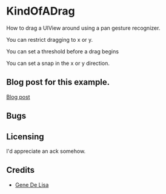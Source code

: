# KindOfADrag

How to drag a UIView around using a pan gesture recognizer.

You can restrict dragging to x or y.

You can set a threshold before a drag begins

You can set a snap in the x or y direction.


## Blog post for this example.

[Blog post](http://www.rockhoppertech.com/blog/)



## Bugs



## Licensing

I'd appreciate an ack somehow.

## Credits

*	[Gene De Lisa](http://rockhoppertech.com/blog/)